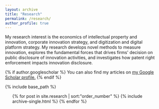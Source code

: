 ```yaml
---
layout: archive
title: "Research"
permalink: /research/
author_profile: true
---
```

My research interest is the economics of intellectual property and innovation, corporate innovation strategy, and digitization and digital platform strategy. My research develops novel methods to measure innovation, explores the fundamental forces that drives firms' decision on public disclosure of innovation activities, and investigates how patent right enforcement impacts innovation disclosure.

{% if author.googlescholar %}
  You can also find my articles on <u><a href="{{author.googlescholar}}">my Google Scholar profile</a>.</u>
{% endif %}

{% include base_path %}
  <ul>
      {% for post in site.research | sort:"order_number" %}
    {% include archive-single.html %}
  {% endfor %}</ul>
